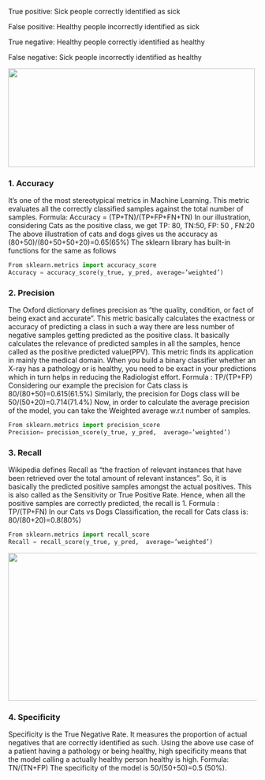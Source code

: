 True positive: Sick people correctly identified as sick

False positive: Healthy people incorrectly identified as sick

True negative: Healthy people correctly identified as healthy

False negative: Sick people incorrectly identified as healthy

<img align="center" width="500" height="200" src="https://miro.medium.com/max/446/0*HZBYBaOyXaeXWape.png">

### 1. Accuracy
It’s one of the most stereotypical metrics in Machine Learning. This metric evaluates all the correctly classified samples against the total number of samples.
Formula: Accuracy = (TP+TN)/(TP+FP+FN+TN)
In our illustration, considering Cats as the positive class, we get
TP: 80, TN:50, FP: 50 , FN:20
The above illustration of cats and dogs gives us the accuracy as (80+50)/(80+50+50+20)=0.65(65%)
The sklearn library has built-in functions for the same as follows

```python
From sklearn.metrics import accuracy_score
Accuracy = accuracy_score(y_true, y_pred, average=’weighted’)
```

### 2. Precision
The Oxford dictionary defines precision as “the quality, condition, or fact of being exact and accurate”. This metric basically calculates the exactness or accuracy of predicting a class in such a way there are less number of negative samples getting predicted as the positive class. It basically calculates the relevance of predicted samples in all the samples, hence called as the positive predicted value(PPV).
This metric finds its application in mainly the medical domain. When you build a binary classifier whether an X-ray has a pathology or is healthy, you need to be exact in your predictions which in turn helps in reducing the Radiologist effort.
Formula : TP/(TP+FP)
Considering our example the precision for Cats class is 80/(80+50)=0.615(61.5%)
Similarly, the precision for Dogs class will be 50/(50+20)=0.714(71.4%)
Now, in order to calculate the average precision of the model, you can take the Weighted average w.r.t number of samples.

```python
From sklearn.metrics import precision_score
Precision= precision_score(y_true, y_pred,  average=’weighted’)
```

### 3. Recall
Wikipedia defines Recall as “the fraction of relevant instances that have been retrieved over the total amount of relevant instances”. So, it is basically the predicted positive samples amongst the actual positives. This is also called as the Sensitivity or True Positive Rate. Hence, when all the positive samples are correctly predicted, the recall is 1.
Formula : TP/(TP+FN)
In our Cats vs Dogs Classification, the recall for Cats class is: 80/(80+20)=0.8(80%)

```python
From sklearn.metrics import recall_score
Recall = recall_score(y_true, y_pred,  average=’weighted’)
```

<img align="center" width="550" height="300" src="https://miro.medium.com/max/878/0*2oLmlEljiq6APneF.png">

### 4. Specificity
Specificity is the True Negative Rate. It measures the proportion of actual negatives that are correctly identified as such. Using the above use case of a patient having a pathology or being healthy, high specificity means that the model calling a actually healthy person healthy is high.
Formula: TN/(TN+FP)
The specificity of the model is 50/(50+50)=0.5 (50%).
